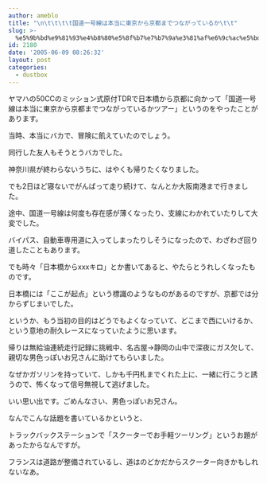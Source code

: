 ```yaml
---
author: ameblo
title: "\n\t\t\t\t国道一号線は本当に東京から京都までつながっているか\t\t"
slug: >-
  %e5%9b%bd%e9%81%93%e4%b8%80%e5%8f%b7%e7%b7%9a%e3%81%af%e6%9c%ac%e5%bd%93%e3%81%ab%e6%9d%b1%e4%ba%ac%e3%81%8b%e3%82%89%e4%ba%ac%e9%83%bd%e3%81%be%e3%81%a7%e3%81%a4%e3%81%aa%e3%81%8c%e3%81%a3%e3%81%a6
id: 2180
date: '2005-06-09 08:26:32'
layout: post
categories:
  - dustbox
---
```


ヤマハの50CCのミッション式原付TDRで日本橋から京都に向かって「国道一号線は本当に東京から京都までつながっているかツアー」というのをやったことがあります。

当時、本当にバカで、冒険に飢えていたのでしょう。

同行した友人もそうとうバカでした。

神奈川県が終わらないうちに、はやくも帰りたくなりました。

でも2日ほど寝ないでがんばって走り続けて、なんとか大阪南港まで行きました。

途中、国道一号線は何度も存在感が薄くなったり、支線にわかれていたりして大変でした。

バイパス、自動車専用道に入ってしまったりしそうになったので、わざわざ回り道したこともあります。

でも時々「日本橋からxxxキロ」とか書いてあると、やたらとうれしくなったものです。

日本橋には「ここが起点」という標識のようなものがあるのですが、京都では分からずじまいでした。

というか、もう当初の目的はどうでもよくなっていて、どこまで西にいけるか、という意地の耐久レースになっていたように思います。

帰りは無給油連続走行記録に挑戦中、名古屋→静岡の山中で深夜にガス欠して、親切な男色っぽいお兄さんに助けてもらいました。

なぜかガソリンを持っていて、しかも千円札までくれた上に、一緒に行こうと誘うので、怖くなって信号無視して逃げました。

いい思い出です。ごめんなさい、男色っぽいお兄さん。

なんでこんな話題を書いているかというと、

トラックバックステーションで「スクーターでお手軽ツーリング」というお題があったからなんですが。

フランスは道路が整備されているし、道はのどかだからスクーター向きかもしれないなあ。